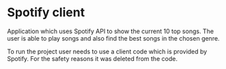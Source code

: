 # Spotify client
Application which uses Spotify API to show the current 10 top songs. The user is able to play songs and also find the best songs in the chosen genre.

To run the project user needs to use a client code which is provided by Spotify. For the safety reasons it was deleted from the code.
